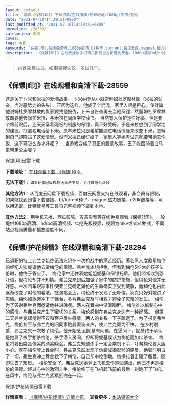 ```yaml
---
layout: default
title: '电影《保镖[印]》下载资源/在线播放/视频地址/1080p/高清/蓝光'
date: "2021-07-10T14:39:51+0800"
last_modified_at: "2021-07-10T14:39:51+0800"
permalink: /28559/
categories: 电影
cover:
tags: 电影
keywords: '保镖[印],在线免费看,1080p高清,bt种子,torrent,百度云盘,magnet,磁力链,迅雷下载资源'
description: '《保镖[印]》在线云播放手机西瓜影院吉吉影音免费看，1080p高清bd/hd未删减完整版和tc抢先枪版，mkv/mp4格式，附带bt/torrent种子、magnet/磁力链、百度云盘、网盘资源迅雷下载链接'
---
```


>内容采集生成，如果链接失效，多试几个。


## 《保镖[印]》在线观看和高清下载-28559

这是关于卜米和米拉的爱情故事。  卜米纳登从小就崇拜姆杜罗摩林敢（米拉的父亲，当时恶势力的头头），正因为这样，他成了个混混，家里人很是担心。使计骗他说姆杜罗摩林敢的仇家要找他报仇，卜米自告奋勇去当他保镖，然而姆杜罗摩林敢却要他去保护米拉，与米拉在同所学校读书。  当然有人保护是件好事，但是要个跟前跟后，还天天穿着死板的制服的保镖，真不好受呀。于是米拉想到了同学给的建议，打匿名电话给卜米。原本米拉只是希望能通过电话情缘来改变卜米，怎料到自己却陷进了这爱情里。然而米拉已经订婚了，家里人等她考试完就要带她去伦敦，这下可怎么办才好呢？....  当游戏变成了真正的爱情故事，王子能否骑着白马来带走公主呢？


保镖[印]迅雷下载

**下载地址**： [在线观看下载 《保镖[印]》](https://www.993dy.com//vod-detail-id-19941.html) 


**无法下载?**：`如果迅雷因版权原因无法下载，关注微信公众号 `

**其他方法1**：从百度云网盘下载视频，百度云网盘支持在线观看，非会员有限制，如果能找到迅雷下载链接、bt/torrent种子、magnet磁力链接、e2dk链接等，可以用迅雷、比特彗星等工具将完整视频下载到本地。

**其他方法2**：用手机云播、西瓜影院、吉吉影音等在线免费观看《保镖[印]》，一般提供1080p高清、hd/bd高清视频、tc抢先版视频，视频为mkv或mp4格式，不同站点视频质量和播放速度不同。


## 《保镖/护花倾情》在线观看和高清下载-28294

已退职的特工弗兰克始终无法忘记在一次枪战中的痛苦经历。著名黑人女歌星梅伦的经纪人狄克请他去做梅伦的保镖。弗兰克本想拒绝，但看到梅伦5岁大的孩子法伦时，他终于答应了。&nbsp; 梅伦家中还住着她姐姐妮基和保镖托尼。他们经常收到恐吓信，但梅伦却并不知情。弗兰克来到后加强了家中的防护措施，但梅伦对他并无好感。一次汽车跟踪事件使弗兰克确定海伦的生命确实正受到威胁，而梅伦也由此逐渐改变了对他的看法。在演唱会上，梅伦终于发现了恐吓信，狄克只好对她讲了实情。梅伦被歌迷冲下了舞台，多亏弗兰克及时相救才避免了灾难的发生。&nbsp; 梅伦为了答谢弗兰克而邀请他共进晚餐。两人在舞曲中渐渐陶醉。 梅伦难以抑制心中的感情，与弗兰克产生了密切的关系。梅伦感到在弗兰克身边有一种好感。&nbsp; 但第二天弗兰克却觉得不该和客户发生感情，两人的关系一下子疏远了。为了报复弗兰克，梅伦甚至与弗兰克的旧同事鲍曼假装亲热，使弗兰克颇为不快。 在乡村别墅，弗兰克又一次救了梅伦。他开始感 到妮基有问题。在逼问下，妮基终于承认是她雇了杀手想杀梅伦。杀手潜入房间，但却将妮基误认为梅伦而加以杀害。&nbsp; 梅伦将要出席金像奖的颁奖晚会。弗兰克知道杀手一定会乘机下手，叮嘱梅伦要大胆小心。就在梅伦登上舞台时，弗兰克忽然发现了伪装成摄影师的鲍曼，他顿时明白了一切。弗兰克冲上舞台救下了梅伦，自己却中枪倒地。他挣扎着击毙了鲍曼，随即失去了知觉。&nbsp; 梅伦安全了。弗兰克送她登上飞机去作巡回演出，他已不再是梅伦的保镖。经过心中的激烈斗争，梅伦终于在飞机起飞前的最后一刻跑下了飞机。在风中，梅伦与弗兰克紧紧拥吻在一起。


保镖/护花倾情迅雷下载

**详情查看**： [《保镖/护花倾情》详情介绍](/movie/28294/)， **查看更多**：[本站资源大全](/movie/t/all/)

